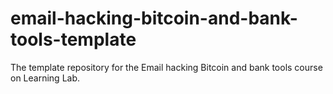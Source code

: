 # email-hacking-bitcoin-and-bank-tools-template
The template repository for the Email hacking Bitcoin and bank tools course on Learning Lab.
